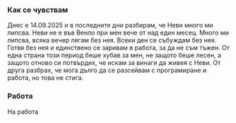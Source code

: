 ### Как се чувствам  
Днес е 14.09.2025 и в последните дни разбирам, че Неви много ми липсва.
Неви не е във Венло при мен вече от над един месец. Много ми липсва, всяка вечер лягам без нея. Всеки ден се събуждам без нея. Готвя без нея и единствено се заривам в работа, за да не съм тъжен.
От една страна този период беше хубав за мен, не защото беше лесен, а защото отново си потвърдих, че искам за винаги да живея с Неви. От друга разбрах, че мога дълго да се разсейвам с програмиране и работа, но това не стига. 
### Работа
На работа 